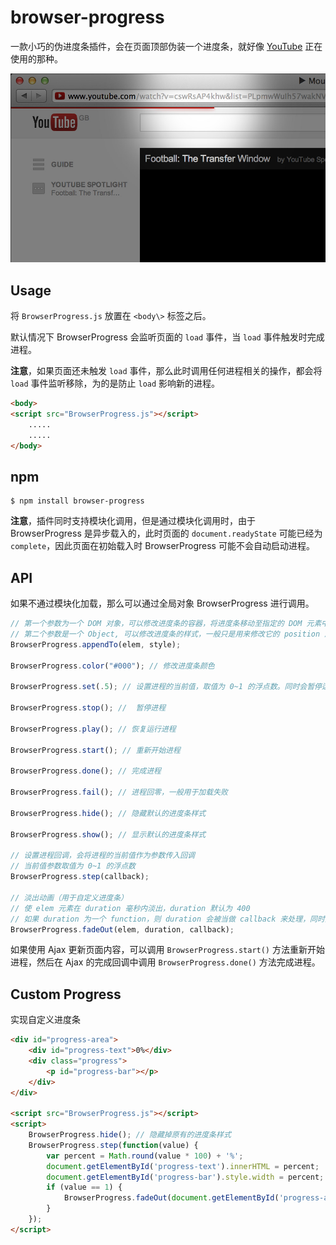 # browser-progress

一款小巧的伪进度条插件，会在页面顶部伪装一个进度条，就好像 [YouTube](https://www.youtube.com/) 正在使用的那种。

<img src="https://github.com/baijunjie/browser-progress/blob/master/youtube-loading.jpg" width="640">



## Usage

将 `BrowserProgress.js` 放置在 `<body\>` 标签之后。

默认情况下 BrowserProgress 会监听页面的 `load` 事件，当 `load` 事件触发时完成进程。

**注意**，如果页面还未触发 `load` 事件，那么此时调用任何进程相关的操作，都会将 `load` 事件监听移除，为的是防止 `load` 影响新的进程。

``` html
<body>
<script src="BrowserProgress.js"></script>
    .....
    .....
</body>
```


## npm

```shell
$ npm install browser-progress
```

**注意**，插件同时支持模块化调用，但是通过模块化调用时，由于 BrowserProgress 是异步载入的，此时页面的 `document.readyState` 可能已经为 `complete`，因此页面在初始载入时 BrowserProgress 可能不会自动启动进程。



## API

如果不通过模块化加载，那么可以通过全局对象 BrowserProgress 进行调用。

```js
// 第一个参数为一个 DOM 对象，可以修改进度条的容器，将进度条移动至指定的 DOM 元素中
// 第二个参数是一个 Object, 可以修改进度条的样式，一般只是用来修改它的 position 属性
BrowserProgress.appendTo(elem, style);

BrowserProgress.color("#000"); // 修改进度条颜色

BrowserProgress.set(.5); // 设置进程的当前值，取值为 0~1 的浮点数。同时会暂停运行中的进程，使进程变为手动设置

BrowserProgress.stop(); //	暂停进程

BrowserProgress.play(); // 恢复运行进程

BrowserProgress.start(); // 重新开始进程

BrowserProgress.done(); // 完成进程

BrowserProgress.fail(); // 进程回零，一般用于加载失败

BrowserProgress.hide(); // 隐藏默认的进度条样式

BrowserProgress.show(); // 显示默认的进度条样式

// 设置进程回调，会将进程的当前值作为参数传入回调
// 当前值参数取值为 0~1 的浮点数
BrowserProgress.step(callback);

// 淡出动画（用于自定义进度条）
// 使 elem 元素在 duration 毫秒内淡出，duration 默认为 400
// 如果 duration 为一个 function，则 duration 会被当做 callback 来处理，同时第三个参数 callback 会被忽略
BrowserProgress.fadeOut(elem, duration, callback);
```

如果使用 Ajax 更新页面内容，可以调用 `BrowserProgress.start()` 方法重新开始进程，然后在 Ajax 的完成回调中调用 `BrowserProgress.done()` 方法完成进程。



## Custom Progress

实现自定义进度条
``` html
<div id="progress-area">
    <div id="progress-text">0%</div>
    <div class="progress">
        <p id="progress-bar"></p>
    </div>
</div>

<script src="BrowserProgress.js"></script>
<script>
    BrowserProgress.hide(); // 隐藏掉原有的进度条样式
    BrowserProgress.step(function(value) {
        var percent = Math.round(value * 100) + '%';
        document.getElementById('progress-text').innerHTML = percent;
        document.getElementById('progress-bar').style.width = percent;
        if (value == 1) {
            BrowserProgress.fadeOut(document.getElementById('progress-area'));
        }
    });
</script>
```










